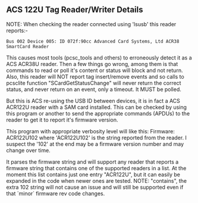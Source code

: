 ## ACS 122U Tag Reader/Writer Details ##
NOTE: When checking the reader connected using  'lsusb' this reader reports:-
```
Bus 002 Device 005: ID 072f:90cc Advanced Card Systems, Ltd ACR38 SmartCard Reader
```

This causes most tools (pcsc\_tools and others) to erroneously detect it as a ACS ACR38U reader. Then a few things go wrong, among them is that commands to read or poll it's content or status will block and not return. Also, this reader will NOT report tag insert/remove events and so calls to pcsclite function "SCardGetStatusChange" will never return the correct status, and never return on an event, only a timeout.
It MUST be polled.

But this is ACS re-using the USB ID between devices, it is in fact a ACS ACR122U reader with a SAM card installed. This can be checked by using this program or another to send the appropriate commands (APDUs) to the reader to get it to report it's firmware version.

This program with appropriate verbosity level will like this:
Firmware: ACR122U102
where 'ACR122U102' is the string reported from the reader. I suspect the '102' at the end may be a firmware version number and may change over time.

It parses the firmware string and will support any reader that reports a firmware string that contains one of the supported readers in a list.
At the moment this list contains just one entry "ACR122U", but it can easily be expanded in the code when newer ones are tested.
NOTE: "contains", the extra 102 string will not cause an issue and will still be supported even if that ´minor´ firmware rev code changes.